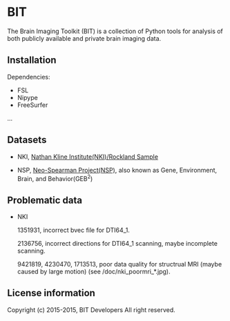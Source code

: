 # BIT

The Brain Imaging Toolkit (BIT) is a collection of Python tools for analysis of both publicly available and private brain imaging data.

## Installation

Dependencies:

* FSL
* Nipype
* FreeSurfer

...

## Datasets

* NKI, [Nathan Kline Institute(NKI)/Rockland Sample](http://fcon_1000.projects.nitrc.org/indi/pro/nki.html)

* NSP, [Neo-Spearman Project(NSP)](http://www.brainactivityatlas.org/about-baa/overview/), also known as Gene, Environment, Brain, and Behavior(GEB<sup>2</sup>)

## Problematic data

* NKI

	1351931, incorrect bvec file for DTI64_1.

	2136756, incorrect directions for DTI64_1 scanning, maybe incomplete scanning.
	
	9421819, 4230470, 1713513, poor data quality for structrual MRI (maybe caused by large motion) (see /doc/nki_poormri_*.jpg). 

## License information

Copyright (c) 2015-2015, BIT Developers All right reserved.
